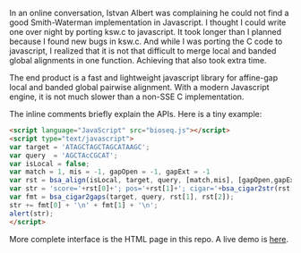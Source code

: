 In an online conversation, Istvan Albert was complaining he could not find a
good Smith-Waterman implementation in Javascript. I thought I could write one
over night by porting ksw.c to javascript. It took longer than I planned
because I found new bugs in ksw.c. And while I was porting the C code to
javascript, I realized that it is not that difficult to merge local and banded
global alignments in one function. Achieving that also took extra time.

The end product is a fast and lightweight javascript library for affine-gap
local and banded global pairwise alignment. With a modern Javascript engine, it
is not much slower than a non-SSE C implementation.

The inline comments briefly explain the APIs. Here is a tiny example:
```html
<script language="JavaScript" src="bioseq.js"></script>
<script type="text/javascript">
var target = 'ATAGCTAGCTAGCATAAGC';
var query  = 'AGCTAcCGCAT';
var isLocal = false;
var match = 1, mis = -1, gapOpen = -1, gapExt = -1
var rst = bsa_align(isLocal, target, query, [match,mis], [gapOpen,gapExt]);
var str = 'score='+rst[0]+'; pos='+rst[1]+'; cigar='+bsa_cigar2str(rst[2])+"\n";
var fmt = bsa_cigar2gaps(target, query, rst[1], rst[2]);
str += fmt[0] + '\n' + fmt[1] + '\n';
alert(str);
</script>
```
More complete interface is the HTML page in this repo. A live demo is
[here][demo].



[demo]: http://lh3lh3.users.sourceforge.net/bioseq.shtml
